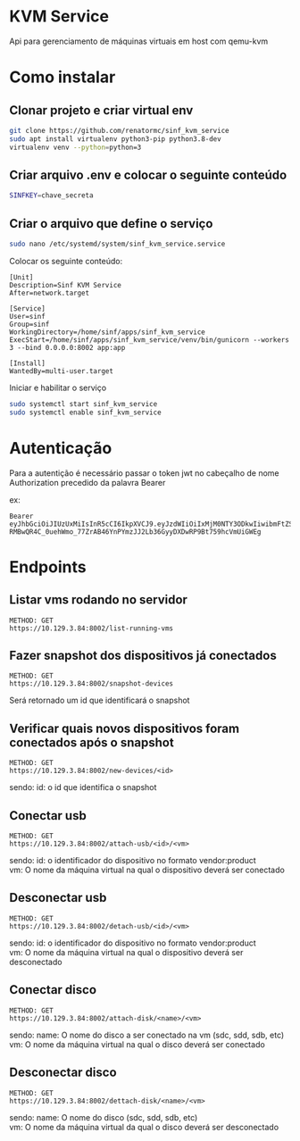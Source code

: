 # KVM Service

Api para gerenciamento de máquinas virtuais em host com qemu-kvm

# Como instalar

## Clonar projeto e criar virtual env

```bash
git clone https://github.com/renatormc/sinf_kvm_service
sudo apt install virtualenv python3-pip python3.8-dev
virtualenv venv --python=python=3
```

## Criar arquivo .env e colocar o seguinte conteúdo


```bash
SINFKEY=chave_secreta
```

## Criar o arquivo que define o serviço

```bash
sudo nano /etc/systemd/system/sinf_kvm_service.service
```

Colocar os seguinte conteúdo:

```
[Unit]
Description=Sinf KVM Service
After=network.target

[Service]
User=sinf
Group=sinf
WorkingDirectory=/home/sinf/apps/sinf_kvm_service
ExecStart=/home/sinf/apps/sinf_kvm_service/venv/bin/gunicorn --workers 3 --bind 0.0.0.0:8002 app:app

[Install]
WantedBy=multi-user.target
```

Iniciar e habilitar o serviço

```bash
sudo systemctl start sinf_kvm_service
sudo systemctl enable sinf_kvm_service

```

# Autenticação

Para a autentição é necessário passar o token jwt no cabeçalho de nome Authorization precedido da palavra Bearer  

ex: 

```
Bearer eyJhbGciOiJIUzUxMiIsInR5cCI6IkpXVCJ9.eyJzdWIiOiIxMjM0NTY3ODkwIiwibmFtZSI6IkJydW5vIiwiaWF0IjoxNTE2MjM5MDIyfQ.YDN0wJHLzyzmqdwycv4wgh-RMBwQR4C_0uehWmo_77ZrAB46YnPYmzJJ2Lb36GyyDXDwRP9Bt759hcVmUiGWEg
```

# Endpoints

## Listar vms rodando no servidor

```
METHOD: GET
https://10.129.3.84:8002/list-running-vms
```

## Fazer snapshot dos dispositivos já conectados


```
METHOD: GET
https://10.129.3.84:8002/snapshot-devices
```

Será retornado um id que identificará o snapshot  


## Verificar quais novos dispositivos foram conectados após o snapshot

```
METHOD: GET
https://10.129.3.84:8002/new-devices/<id>
```
sendo:
id: o id que identifica o snapshot  

## Conectar usb

```
METHOD: GET
https://10.129.3.84:8002/attach-usb/<id>/<vm>
```

sendo: 
id: o identificador do dispositivo no formato vendor:product  
vm: O nome da máquina virtual na qual o dispositivo deverá ser conectado  


## Desconectar usb

```
METHOD: GET
https://10.129.3.84:8002/detach-usb/<id>/<vm>
```

sendo: 
id: o identificador do dispositivo no formato vendor:product  
vm: O nome da máquina virtual na qual o dispositivo deverá ser desconectado  

## Conectar disco

```
METHOD: GET
https://10.129.3.84:8002/attach-disk/<name>/<vm>
```

sendo: 
name: O nome do disco a ser conectado na vm (sdc, sdd, sdb, etc)  
vm: O nome da máquina virtual na qual o disco deverá ser conectado  

## Desconectar disco

```
METHOD: GET
https://10.129.3.84:8002/dettach-disk/<name>/<vm>
```

sendo: 
name: O nome do disco (sdc, sdd, sdb, etc)  
vm: O nome da máquina virtual da qual o disco deverá ser desconectado  
